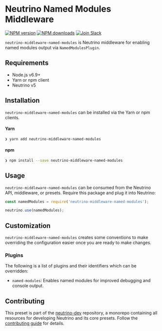 # Neutrino Named Modules Middleware
[![NPM version][npm-image]][npm-url] [![NPM downloads][npm-downloads]][npm-url] [![Join Slack][slack-image]][slack-url]

`neutrino-middleware-named-modules` is Neutrino middleware for enabling named modules output via `NamedModulesPlugin`.

## Requirements

- Node.js v6.9+
- Yarn or npm client
- Neutrino v5

## Installation

`neutrino-middleware-named-modules` can be installed via the Yarn or npm clients.

#### Yarn

```bash
❯ yarn add neutrino-middleware-named-modules
```

#### npm

```bash
❯ npm install --save neutrino-middleware-named-modules
```

## Usage

`neutrino-middleware-named-modules` can be consumed from the Neutrino API, middleware, or presets. Require this package
and plug it into Neutrino:

```js
const namedModules = require('neutrino-middleware-named-modules');

neutrino.use(namedModules);
```

## Customization

`neutrino-middleware-named-modules` creates some conventions to make overriding the configuration easier once you are
ready to make changes.

### Plugins

The following is a list of plugins and their identifiers which can be overridden:

- `named-modules`: Enables named modules for improved debugging and console output.

## Contributing

This preset is part of the [neutrino-dev](https://github.com/mozilla-neutrino/neutrino-dev) repository, a monorepo
containing all resources for developing Neutrino and its core presets. Follow the
[contributing guide](../../contributing/README.md) for details.

[npm-image]: https://img.shields.io/npm/v/neutrino-middleware-named-modules.svg
[npm-downloads]: https://img.shields.io/npm/dt/neutrino-middleware-named-modules.svg
[npm-url]: https://npmjs.org/package/neutrino-middleware-named-modules
[slack-image]: https://neutrino-slack.herokuapp.com/badge.svg
[slack-url]: https://neutrino-slack.herokuapp.com/
